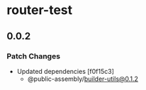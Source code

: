 # router-test

## 0.0.2

### Patch Changes

- Updated dependencies [f0f15c3]
  - @public-assembly/builder-utils@0.1.2
